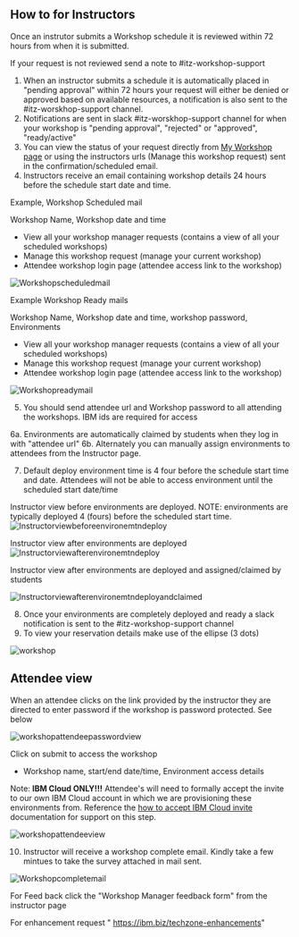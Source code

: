 ## How to for Instructors

Once an instrutor submits a Workshop schedule it is reviewed within 72 hours from when it is submitted. 

If your request is not reviewed send a note to #itz-workshop-support

1. When an instructor submits a schedule it is automatically placed in "pending approval" within 72 hours your request will either be denied or approved based on available resources, a notification is also sent to the #itz-worskhop-support channel.
2. Notifications are sent in slack #itz-worskhop-support channel for when your workshop is "pending approval", "rejected" or "approved", "ready/active"
3. You can view the status of your request directly from [My Workshop page](https://techzone.ibm.com/my/workshops) or using the instructors urls (Manage this workshop request) sent in the confirmation/scheduled email.
4. Instructors receive an email containing workshop details 24 hours before the schedule start date and time.

Example, Workshop Scheduled mail

Workshop Name, Workshop date and time 

- View all your workshop manager requests (contains a view of all your scheduled workshops)
- Manage this workshop request (manage your current workshop)
- Attendee workshop login page (attendee access link to the workshop)


![Workshopscheduledmail](Images/Workshopscheduledmail.png)

Example Workshop Ready mails

Workshop Name, Workshop date and time, workshop password, Environments

- View all your workshop manager requests (contains a view of all your scheduled workshops)
- Manage this workshop request (manage your current workshop)
- Attendee workshop login page (attendee access link to the workshop)

![Workshopreadymail](Images/Workshopreadymail.png)

5. You should send attendee url and Workshop password to all attending the workshops. IBM ids are required for access

6a. Environments are automatically claimed by students when they log in with "attendee url"
6b. Alternately you can manually assign environments to attendees from the Instructor page. 

7. Default deploy environment time is 4 four before the schedule start time and date. Attendees will not be able to access environment until the scheduled start date/time

Instructor view before environments are deployed. 
NOTE: environments are typically deployed 4 (fours) before the scheduled start time.
![Instructorviewbeforeenvironemtndeploy](Images/workshopready.png)

Instructor view after environments are deployed
![Instructorviewafterenvironemtndeploy](Images/workshopdeployed.png)

Instructor view after environments are deployed and assigned/claimed by students

![Instructorviewafterenvironemtndeployandclaimed](Images/workshopdeployedandassigned.png)


8. Once your environments are completely deployed and ready a slack notification is sent to the #itz-workshop-support channel
9. To view your reservation details make use of the ellipse (3 dots)

![workshop](Images/workshopviewdetails.png)

## Attendee view 

When an attendee clicks on the link provided by the instructor they are directed to enter password if the workshop is password protected. See below

![workshopattendeepasswordview](Images/workshopattendeepasswordview.png)

Click on submit to access the workshop
- Workshop name, start/end date/time, Environment access details

Note: **IBM Cloud ONLY!!!**  Attendee's will need to formally accept the invite to our own IBM Cloud account in which we are provisioning these environments from. Reference the [how to accept IBM Cloud invite](https://github.ibm.com/dte-support/private/blob/master/itz/itz-runbooks/ibm-cloud-accept-invite.md) documentation for support on this step.

![workshopattendeeview](Images/workshopattendeeview.png)

10. Instructor will receive a workshop complete email. Kindly take a few mintues to take the survey attached in mail sent.

![Workshopcompletemail](Images/workshopcompletemail.png) 


For Feed back click the "Workshop Manager feedback form" from the instructor page

For enhancement request " https://ibm.biz/techzone-enhancements"

